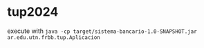 # tup2024

execute with `java -cp target/sistema-bancario-1.0-SNAPSHOT.jar ar.edu.utn.frbb.tup.Aplicacion`

